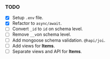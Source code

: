 ### TODO
- [X] Setup `.env` file.
- [X] Refactor to `async/await`.
- [ ] Convert `_id` to `id` on schema level.
- [ ] Remove `__v`on schema level.
- [ ] Add mongoose schema validation. `@hapi/joi`.
- [ ] Add views for **Items**.
- [ ] Separate views and API for **Items**.
